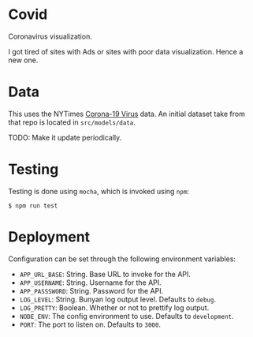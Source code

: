 # Covid

Coronavirus visualization.

I got tired of sites with Ads or sites with poor data visualization. Hence a new one.

# Data

This uses the NYTimes [Corona-19 Virus](https://github.com/nytimes/covid-19-data) data. An initial
dataset take from that repo is located in `src/models/data`.

TODO: Make it update periodically.

# Testing

Testing is done using `mocha`, which is invoked using `npm`:

```
$ npm run test
```

# Deployment

Configuration can be set through the following environment variables:

* `APP_URL_BASE`: String. Base URL to invoke for the API.
* `APP_USERNAME`: String. Username for the API.
* `APP_PASSSWORD`: String. Password for the API.
* `LOG_LEVEL`: String. Bunyan log output level. Defaults to `debug`.
* `LOG_PRETTY`: Boolean. Whether or not to prettify log output.
* `NODE_ENV`: The config environment to use. Defaults to `development`.
* `PORT`: The port to listen on. Defaults to `3000`.

